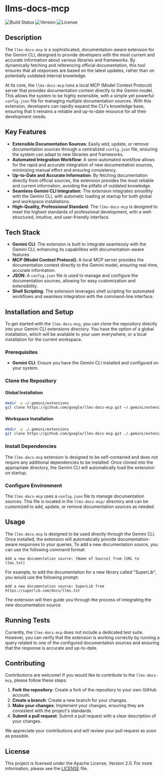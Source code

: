 # llms-docs-mcp

![Build Status](https://img.shields.io/badge/build-passing-brightgreen)
![Version](https://img.shields.io/badge/version-0.1.0-blue)
![License](https://img.shields.io/badge/license-Apache--2.0-blue)

## Description

The `llms-docs-mcp` is a sophisticated, documentation-aware extension for the Gemini CLI, designed to provide developers with the most current and accurate information about various libraries and frameworks. By dynamically fetching and referencing official documentation, this tool ensures that all responses are based on the latest updates, rather than on potentially outdated internal knowledge.

At its core, the `llms-docs-mcp` runs a local MCP (Model Context Protocol) server that provides documentation context directly to the Gemini model. This allows the system to be highly extensible, with a simple yet powerful `config.json` file for managing multiple documentation sources. With this extension, developers can rapidly expand the CLI's knowledge base, ensuring that it remains a reliable and up-to-date resource for all their development needs.

## Key Features

- **Extensible Documentation Sources**: Easily add, update, or remove documentation sources through a centralized `config.json` file, ensuring the system can adapt to new libraries and frameworks.
- **Automated Integration Workflow**: A semi-automated workflow allows for the rapid and accurate integration of new documentation sources, minimizing manual effort and ensuring consistency.
- **Up-to-Date and Accurate Information**: By fetching documentation directly from official sources, the extension provides the most reliable and current information, avoiding the pitfalls of outdated knowledge.
- **Seamless Gemini CLI Integration**: The extension integrates smoothly with the Gemini CLI, with automatic loading at startup for both global and workspace installations.
- **High-Quality, Professional Standard**: The `llms-docs-mcp` is designed to meet the highest standards of professional development, with a well-structured, intuitive, and user-friendly interface.

## Tech Stack

- **Gemini CLI**: The extension is built to integrate seamlessly with the Gemini CLI, enhancing its capabilities with documentation-aware features.
- **MCP (Model Context Protocol)**: A local MCP server provides the documentation context directly to the Gemini model, ensuring real-time, accurate information.
- **JSON**: A `config.json` file is used to manage and configure the documentation sources, allowing for easy customization and extensibility.
- **Shell Scripting**: The extension leverages shell scripting for automated workflows and seamless integration with the command-line interface.

## Installation and Setup

To get started with the `llms-docs-mcp`, you can clone the repository directly into your Gemini CLI extensions directory. You have the option of a global installation, which will be available to your user everywhere, or a local installation for the current workspace.

### Prerequisites

- **Gemini CLI**: Ensure you have the Gemini CLI installed and configured on your system.

### Clone the Repository

#### Global Installation
```bash
mkdir -p ~/.gemini/extensions
git clone https://github.com/google/llms-docs-mcp.git ~/.gemini/extensions/llms-docs-mcp
```

#### Workspace Installation
```bash
mkdir -p ./.gemini/extensions
git clone https://github.com/google/llms-docs-mcp.git ./.gemini/extensions/llms-docs-mcp
```

### Install Dependencies

The `llms-docs-mcp` extension is designed to be self-contained and does not require any additional dependencies to be installed. Once cloned into the appropriate directory, the Gemini CLI will automatically load the extension on startup.

### Configure Environment

The `llms-docs-mcp` uses a `config.json` file to manage documentation sources. This file is located in the `llms-docs-mcp/` directory and can be customized to add, update, or remove documentation sources as needed.

## Usage

The `llms-docs-mcp` is designed to be used directly through the Gemini CLI. Once installed, the extension will automatically provide documentation-aware responses to your queries. To add a new documentation source, you can use the following command format:

```
Add a new documentation source: [Name of Source] from [URL to llms.txt]
```

For example, to add the documentation for a new library called "SuperLib", you would use the following prompt:

```
Add a new documentation source: SuperLib from https://superlib.com/docs/llms.txt
```

The extension will then guide you through the process of integrating the new documentation source.

## Running Tests

Currently, the `llms-docs-mcp` does not include a dedicated test suite. However, you can verify that the extension is working correctly by running a query related to one of the configured documentation sources and ensuring that the response is accurate and up-to-date.

## Contributing

Contributions are welcome! If you would like to contribute to the `llms-docs-mcp`, please follow these steps:

1.  **Fork the repository**: Create a fork of the repository to your own GitHub account.
2.  **Create a branch**: Create a new branch for your changes.
3.  **Make your changes**: Implement your changes, ensuring they are consistent with the project's standards.
4.  **Submit a pull request**: Submit a pull request with a clear description of your changes.

We appreciate your contributions and will review your pull request as soon as possible.

## License

This project is licensed under the Apache License, Version 2.0. For more information, please see the [LICENSE](LICENSE) file.